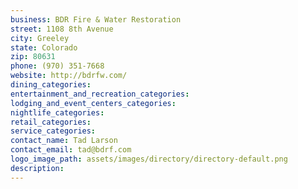 ```yaml
---
business: BDR Fire & Water Restoration
street: 1108 8th Avenue
city: Greeley
state: Colorado
zip: 80631
phone: (970) 351-7668
website: http://bdrfw.com/
dining_categories: 
entertainment_and_recreation_categories: 
lodging_and_event_centers_categories: 
nightlife_categories: 
retail_categories: 
service_categories: 
contact_name: Tad Larson
contact_email: tad@bdrf.com
logo_image_path: assets/images/directory/directory-default.png
description: 
---
```

